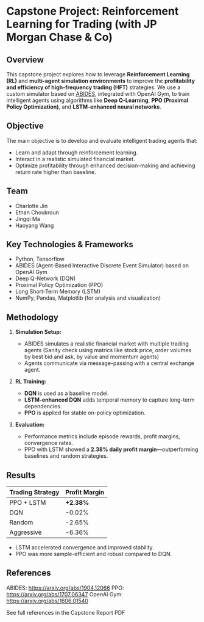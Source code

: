 # Capstone Project: Reinforcement Learning for Trading (with JP Morgan Chase & Co)

##  Overview

This capstone project explores how to leverage **Reinforcement Learning (RL)** and **multi-agent simulation environments** to improve the **profitability and efficiency of high-frequency trading (HFT)** strategies. We use a custom simulator based on [ABIDES](https://github.com/abides-sim/abides), integrated with OpenAI Gym, to train intelligent agents using algorithms like **Deep Q-Learning**, **PPO (Proximal Policy Optimization)**, and **LSTM-enhanced neural networks**.

##  Objective

The main objective is to develop and evaluate intelligent trading agents that:
- Learn and adapt through reinforcement learning.
- Interact in a realistic simulated financial market.
- Optimize profitability through enhanced decision-making and achieving return rate higher than baseline.

##  Team
- Charlotte Jin
- Ethan Choukroun
- Jingqi Ma
- Haoyang Wang

## Key Technologies & Frameworks

- Python, Tensorflow
- ABIDES (Agent-Based Interactive Discrete Event Simulator) based on OpenAI Gym
- Deep Q-Network (DQN)
- Proximal Policy Optimization (PPO)
- Long Short-Term Memory (LSTM)
- NumPy, Pandas, Matplotlib (for analysis and visualization)

## Methodology

1. **Simulation Setup:**
   - ABIDES simulates a realistic financial market with multiple trading agents (Sanity check using matrics like stock price, order volumes by best bid and ask, by value and momentum agents)
   - Agents communicate via message-passing with a central exchange agent.

2. **RL Training:**
   - **DQN** is used as a baseline model.
   - **LSTM-enhanced DQN** adds temporal memory to capture long-term dependencies.
   - **PPO** is applied for stable on-policy optimization.

3. **Evaluation:**
   - Performance metrics include episode rewards, profit margins, convergence rates.
   - PPO with LSTM showed a **2.38% daily profit margin**—outperforming baselines and random strategies.

## Results

| Trading Strategy | Profit Margin |
|------------------|----------------|
| PPO + LSTM       | **+2.38%**     |
| DQN              | -0.02%         |
| Random           | -2.65%         |
| Aggressive       | -6.36%         |

- LSTM accelerated convergence and improved stability.
- PPO was more sample-efficient and robust compared to DQN.

## References
ABIDES: https://arxiv.org/abs/1904.12066
PPO: https://arxiv.org/abs/1707.06347
OpenAI Gym: https://arxiv.org/abs/1606.01540

See full references in the Capstone Report PDF
